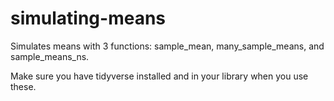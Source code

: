 # simulating-means
Simulates means with 3 functions: sample_mean, many_sample_means, and sample_means_ns.

Make sure you have tidyverse installed and in your library when you use these.
